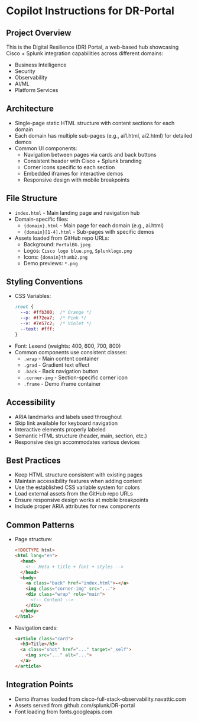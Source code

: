 # Copilot Instructions for DR-Portal

## Project Overview
This is the Digital Resilience (DR) Portal, a web-based hub showcasing Cisco + Splunk integration capabilities across different domains:
- Business Intelligence
- Security
- Observability
- AI/ML
- Platform Services

## Architecture
- Single-page static HTML structure with content sections for each domain
- Each domain has multiple sub-pages (e.g., ai1.html, ai2.html) for detailed demos
- Common UI components:
  - Navigation between pages via cards and back buttons
  - Consistent header with Cisco + Splunk branding
  - Corner icons specific to each section
  - Embedded iframes for interactive demos
  - Responsive design with mobile breakpoints

## File Structure
- `index.html` - Main landing page and navigation hub
- Domain-specific files:
  - `{domain}.html` - Main page for each domain (e.g., ai.html)
  - `{domain}[1-4].html` - Sub-pages with specific demos
- Assets loaded from GitHub repo URLs:
  - Background: `PortalBG.jpeg`
  - Logos: `Cisco logo blue.png`, `Splunklogo.png`
  - Icons: `{domain}thumb2.png`
  - Demo previews: `*.png`

## Styling Conventions
- CSS Variables:
  ```css
  :root {
    --o: #ffb300;  /* Orange */
    --p: #f72ea7;  /* Pink */
    --v: #7e57c2;  /* Violet */
    --text: #fff;
  }
  ```
- Font: Lexend (weights: 400, 600, 700, 800)
- Common components use consistent classes:
  - `.wrap` - Main content container
  - `.grad` - Gradient text effect
  - `.back` - Back navigation button
  - `.corner-img` - Section-specific corner icon
  - `.frame` - Demo iframe container

## Accessibility
- ARIA landmarks and labels used throughout
- Skip link available for keyboard navigation
- Interactive elements properly labeled
- Semantic HTML structure (header, main, section, etc.)
- Responsive design accommodates various devices

## Best Practices
- Keep HTML structure consistent with existing pages
- Maintain accessibility features when adding content
- Use the established CSS variable system for colors
- Load external assets from the GitHub repo URLs
- Ensure responsive design works at mobile breakpoints
- Include proper ARIA attributes for new components

## Common Patterns
- Page structure:
  ```html
  <!DOCTYPE html>
  <html lang="en">
    <head>
      <!-- Meta + title + font + styles -->
    </head>
    <body>
      <a class="back" href="index.html">←</a>
      <img class="corner-img" src="...">
      <div class="wrap" role="main">
        <!-- Content -->
      </div>
    </body>
  </html>
  ```
- Navigation cards:
  ```html
  <article class="card">
    <h3>Title</h3>
    <a class="shot" href="..." target="_self">
      <img src="..." alt="...">
    </a>
  </article>
  ```

## Integration Points
- Demo iframes loaded from cisco-full-stack-observability.navattic.com
- Assets served from github.com/splunk/DR-portal
- Font loading from fonts.googleapis.com